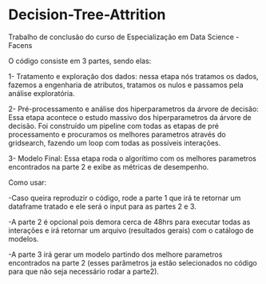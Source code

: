 # Decision-Tree-Attrition
Trabalho de conclusão do curso de Especialização em Data Science - Facens

O código consiste em 3 partes, sendo elas:

  1- Tratamento e exploração dos dados: nessa etapa nós tratamos os dados, fazemos a engenharia de atributos, tratamos os nulos e passamos pela análise exploratória.
  
  2- Pré-processamento e análise dos hiperparametros da árvore de decisão: Essa etapa acontece o estudo massivo dos hiperparametros da árvore de decisão. Foi construído um pipeline
  com todas as etapas de pré processamento e procuramos os melhores parametros através do gridsearch, fazendo um loop com todas as possíveis interações.
  
  3- Modelo Final: Essa etapa roda o algorítimo com os melhores parametros encontrados na parte 2 e exibe as métricas de desempenho.
  
  Como usar:
  
  -Caso queira reproduzir o código, rode a parte 1 que irá te retornar um dataframe tratado e ele será o input para as partes 2 e 3. 
  
  -A parte 2 é opcional pois demora cerca de 48hrs para executar todas as interações e irá retornar um arquivo (resultados gerais) com o catálogo de modelos.
  
  -A parte 3 irá gerar um modelo partindo dos melhore parametros encontrados na parte 2 (esses parâmetros ja estão selecionados no código para que não seja necessário rodar a parte2).
  
